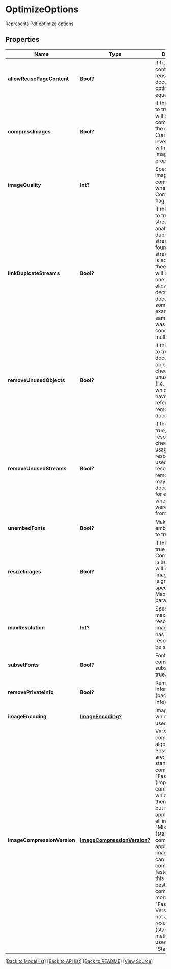 ﻿# OptimizeOptions
Represents Pdf optimize options.

## Properties
Name | Type | Description | Notes
------------ | ------------- | ------------- | -------------
**allowReusePageContent** | **Bool?** | If true page contents will be reused when document is optimized for equal pages. | [optional]
**compressImages** | **Bool?** | If this flag is set to true images will be compressed in the document. Compression level is specified with ImageQuality property. | [optional]
**imageQuality** | **Int?** | Specifies level of image compression when CompressImages flag is used. | [optional]
**linkDuplcateStreams** | **Bool?** | If this flag is set to true, Resource streams will be analyzed. If duplicate streams are found (i.e. if stream contents is equal), then thees streams will be stored as one object. This allows to decrease document size in some cases (for example, when same document was concatenated multiple times). | [optional]
**removeUnusedObjects** | **Bool?** | If this flag is set to true, all document objects will be checked and unused objects (i.e. objects which does not have any reference) are removed from document. | [optional]
**removeUnusedStreams** | **Bool?** | If this flag set to true, every resource is checked on it's usage. If resource is never used, then resources is removed. This may decrease document size for example when pages were extracted from document.  | [optional]
**unembedFonts** | **Bool?** | Make fonts not embedded if set to true.  | [optional]
**resizeImages** | **Bool?** | If this flag set to true and CompressImages is true images will be resized if image resolution is greater then specified MaxResolution parameter. | [optional]
**maxResolution** | **Int?** | Specifies maximum resolution of images. If image has higher resolution it will be scaled. | [optional]
**subsetFonts** | **Bool?** | Fonts will be converted into subsets if set to true. | [optional]
**removePrivateInfo** | **Bool?** | Remove private information (page piece info). | [optional]
**imageEncoding** | [**ImageEncoding?**](ImageEncoding.md) | Image encode which will be used. | [optional]
**imageCompressionVersion** | [**ImageCompressionVersion?**](ImageCompressionVersion.md) | Version of compression algorithm. Possible values are: "Standard" - standard compression, "Fast" - fast (improved compression which is faster then standard but may be applicable not for all images), "Mixed" - mixed (standard compression is applied to images which can not be compressed by faster algorithm, this may give best compression but more slow then "Fast" algorithm. Version "Fast" is not applicable for resizing images (standard method will be used). Default is "Standard". | [optional]

[[Back to Model list]](../README.md#documentation-for-models) [[Back to API list]](../README.md#documentation-for-api-endpoints) [[Back to README]](../README.md) [[View Source]](../AsposePdfCloud/Models/OptimizeOptions.swift)


